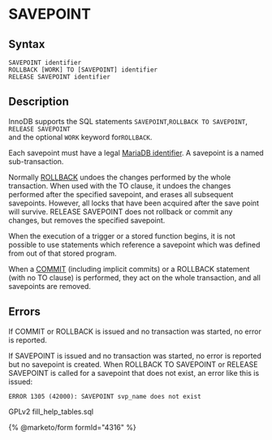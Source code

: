 # SAVEPOINT

## Syntax

```
SAVEPOINT identifier
ROLLBACK [WORK] TO [SAVEPOINT] identifier
RELEASE SAVEPOINT identifier
```

## Description

InnoDB supports the SQL statements `SAVEPOINT`,`ROLLBACK TO SAVEPOINT`, `RELEASE SAVEPOINT`\
and the optional `WORK` keyword for`ROLLBACK`.

Each savepoint must have a legal [MariaDB identifier](../../sql-structure/sql-language-structure/identifier-names.md). A savepoint is a named sub-transaction.

Normally [ROLLBACK](rollback.md) undoes the changes performed by the whole transaction. When used with the TO clause, it undoes the changes performed after the specified savepoint, and erases all subsequent savepoints. However, all locks that have been acquired after the save point will survive. RELEASE SAVEPOINT does not rollback or commit any changes, but removes the specified savepoint.

When the execution of a trigger or a stored function begins, it is not possible to use statements which reference a savepoint which was defined from out of that stored program.

When a [COMMIT](commit.md) (including implicit commits) or a ROLLBACK statement (with no TO clause) is performed, they act on the whole transaction, and all savepoints are removed.

## Errors

If COMMIT or ROLLBACK is issued and no transaction was started, no error is reported.

If SAVEPOINT is issued and no transaction was started, no error is reported but no savepoint is created. When ROLLBACK TO SAVEPOINT or RELEASE SAVEPOINT is called for a savepoint that does not exist, an error like this is issued:

```
ERROR 1305 (42000): SAVEPOINT svp_name does not exist
```

GPLv2 fill\_help\_tables.sql

{% @marketo/form formId="4316" %}
